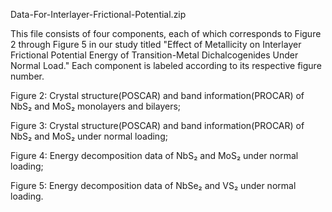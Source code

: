 Data-For-Interlayer-Frictional-Potential.zip

This file consists of four components, each of which corresponds to Figure 2 through Figure 5 in our study titled "Effect of Metallicity on Interlayer Frictional Potential Energy of Transition-Metal Dichalcogenides Under Normal Load." Each component is labeled according to its respective figure number.

Figure 2: Crystal structure(POSCAR) and band information(PROCAR) of NbS₂ and MoS₂ monolayers and bilayers;

Figure 3: Crystal structure(POSCAR) and band information(PROCAR) of NbS₂ and MoS₂ under normal loading;

Figure 4: Energy decomposition data of NbS₂ and MoS₂ under normal loading;

Figure 5: Energy decomposition data of NbSe₂ and VS₂ under normal loading.
